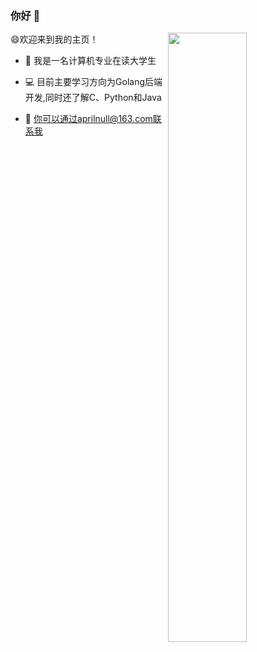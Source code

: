 ### 你好 👋

<p><img width="50%" align="right" src="https://github-readme-stats.vercel.app/api?username=Aprilnice&show_icons=true&hide_border=true" />
😄欢迎来到我的主页！

- 🔭 我是一名计算机专业在读大学生

- :computer: 目前主要学习方向为Golang后端开发,同时还了解C、Python和Java
- :rocket: 你可以通过aprilnull@163.com联系我
